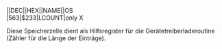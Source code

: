 ||DEC||HEX||NAME||OS  
|563|$233|LCOUNT|only X  
  
Diese Speicherzelle dient als Hilfsregister für die Gerätetreiberladeroutine (Zähler für die Länge der Einträge).  
